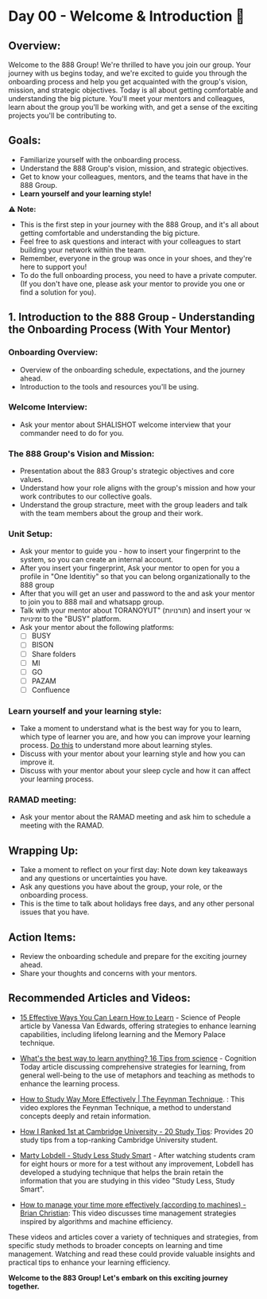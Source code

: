 # Day 00 - Welcome & Introduction :dart:

## **Overview:**
Welcome to the 888 Group! We're thrilled to have you join our group. Your journey with us begins today, and we're excited to guide you through the onboarding process and help you get acquainted with the group's vision, mission, and strategic objectives.
Today is all about getting comfortable and understanding the big picture. You'll meet your mentors and colleagues, learn about the group you'll be working with, and get a sense of the exciting projects you'll be contributing to.

## **Goals:**
- Familiarize yourself with the onboarding process.
- Understand the 888 Group's vision, mission, and strategic objectives.
- Get to know your colleagues, mentors, and the teams that have in the 888 Group.
- **Learn yourself and your learning style!**

:warning: **Note:**
- This is the first step in your journey with the 888 Group, and it's all about getting comfortable and understanding the big picture.
- Feel free to ask questions and interact with your colleagues to start building your network within the team.
- Remember, everyone in the group was once in your shoes, and they're here to support you!
- To do the full onboarding process, you need to have a private computer. (If you don't have one, please ask your mentor to provide you one or find a solution for you).

## 1. Introduction to the 888 Group -  Understanding the Onboarding Process (With Your Mentor)

### **Onboarding Overview:**
  - Overview of the onboarding schedule, expectations, and the journey ahead.
  - Introduction to the tools and resources you'll be using.
### **Welcome Interview:** 
  - Ask your mentor about SHALISHOT welcome
   interview that your commander need to do for you.

### **The 888 Group's Vision and Mission:**
  - Presentation about the 883 Group's strategic objectives and core values.
  - Understand how your role aligns with the group's mission and how your work contributes to our collective goals.
  - Understand the group stracture, meet with the group leaders and talk with the team members about the group and their work.

### **Unit Setup**:
- Ask your mentor to guide you - how to insert your fingerprint to the system, so you can create an internal account.
- After you insert your fingerprint, Ask your mentor to open for you a profile in "One Identitiy" so that you can belong organizationally to the 888 group
- After that you will get an user and password to the and ask your mentor to join you to 888 mail and whatsapp group.
- Talk with your mentor about TORANOYUT" (תורנויות) and insert your אי זמינויות to the "BUSY" platform.
- Ask your mentor about the following platforms:
  - [ ] BUSY
  - [ ] BISON
  - [ ] Share folders
  - [ ] MI
  - [ ] GO
  - [ ] PAZAM
  - [ ] Confluence

### **Learn yourself and your learning style:**
  - Take a moment to understand what is the best way for you to learn, which type of learner you are, and how you can improve your learning process. [Do this](https://www.verywellmind.com/what-is-your-learning-style-2795153) to understand more about learning styles.
  - Discuss with your mentor about your learning style and how you can improve it.
  - Discuss with your mentor about your sleep cycle and how it can affect your learning process.

### **RAMAD meeting:**
  - Ask your mentor about the RAMAD meeting and ask him to schedule a meeting with the RAMAD.

## Wrapping Up:
- Take a moment to reflect on your first day: Note down key takeaways and any questions or uncertainties you have.
 - Ask any questions you have about the group, your role, or the onboarding process.
 - This is the time to talk about holidays free days, and any other personal issues that you have.

## Action Items:
- Review the onboarding schedule and prepare for the exciting journey ahead.
- Share your thoughts and concerns with your mentors.

## Recommended Articles and Videos:

- [15 Effective Ways You Can Learn How to Learn](https://www.scienceofpeople.com/learn/) - Science of People article by Vanessa Van Edwards, offering strategies to enhance learning capabilities, including lifelong learning and the Memory Palace technique.

- [What's the best way to learn anything? 16 Tips from science](https://cognitiontoday.com/whats-the-best-way-to-learn-anything-16-tips-from-science/) - Cognition Today article discussing comprehensive strategies for learning, from general well-being to the use of metaphors and teaching as methods to enhance the learning process.

-  [How to Study Way More Effectively | The Feynman Technique](https://www.youtube.com/watch?v=MlJdMr3O5J4).
: This video explores the Feynman Technique, a method to understand concepts deeply and retain information.

 - [How I Ranked 1st at Cambridge University - 20 Study Tips](https://www.youtube.com/watch?v=76yqErAib5g): Provides 20 study tips from a top-ranking Cambridge University student.

- [Marty Lobdell - Study Less Study Smart](https://www.youtube.com/watch?v=IlU-zDU6aQ0) - After watching students cram for eight hours or more for a test without any improvement, Lobdell has developed a studying technique that helps the brain retain the information that you are studying in this video "Study Less, Study Smart". 

-  [How to manage your time more effectively (according to machines) - Brian Christian](https://www.youtube.com/watch?v=iDbdXTMnOmE): This video discusses time management strategies inspired by algorithms and machine efficiency.

These videos and articles cover a variety of techniques and strategies, from specific study methods to broader concepts on learning and time management. Watching and read these could provide valuable insights and practical tips to enhance your learning efficiency.


**Welcome to the 883 Group! Let's embark on this exciting journey together.**
